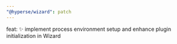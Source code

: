 ```yaml
---
"@hyperse/wizard": patch
---
```


feat: ✨ implement process environment setup and enhance plugin initialization in Wizard
